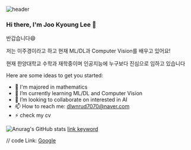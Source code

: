 
![header](https://capsule-render.vercel.app/api?type=wave&color=auto&height=300&section=header&text=Welcome%20JK&fontSize=90)


### Hi there, I'm Joo Kyoung Lee 👋
 반갑습니다😄
 
저는 이주경이라고 하고 현재 ML/DL과 Computer Vision를 배우고 있어요!

현재 한양대학교 수학과 재학중이며 인공지능에 누구보다 진심으로 임하고 있습니다

Here are some ideas to get you started:

- 🔭 I'm majored in mathematics
- 🌱 I’m currently learning ML/DL and Computer Vision
- 👯 I’m looking to collaborate on interested in AI
- 📫 How to reach me: dlwnrud7070@naver.com
- ⚡ check my cv



![Anurag's GitHub stats](https://github-readme-stats.vercel.app/api?username=jk56789&show_icons=true&theme=radical)
[link keyword][id]

[id]: URL "Optional Title here"

// code
Link: [Google][googlelink]

[googlelink]: https://google.com "Go google"
